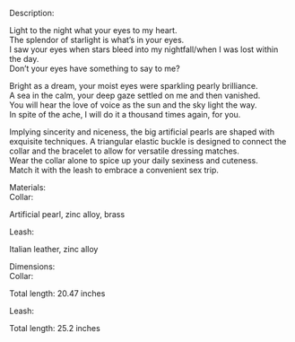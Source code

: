 Description:

Light to the night what your eyes to my heart.  
The splendor of starlight is what’s in your eyes.  
I saw your eyes when stars bleed into my nightfall/when I was lost within the day.  
Don’t your eyes have something to say to me?  
  
Bright as a dream, your moist eyes were sparkling pearly brilliance.  
A sea in the calm, your deep gaze settled on me and then vanished.  
You will hear the love of voice as the sun and the sky light the way.  
In spite of the ache, I will do it a thousand times again, for you.  
  
Implying sincerity and niceness, the big artificial pearls are shaped with exquisite techniques. A triangular elastic buckle is designed to connect the collar and the bracelet to allow for versatile dressing matches.  
Wear the collar alone to spice up your daily sexiness and cuteness.  
Match it with the leash to embrace a convenient sex trip.

Materials:  
Collar:

Artificial pearl, zinc alloy, brass

Leash:

Italian leather, zinc alloy

  
Dimensions:  
Collar:

Total length: 20.47 inches  

Leash:

Total length: 25.2 inches